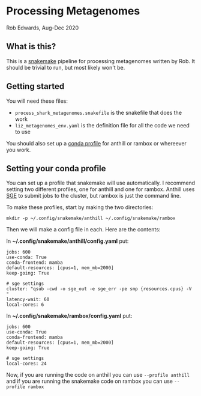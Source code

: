 # Processing Metagenomes

Rob Edwards, Aug-Dec 2020

## What is this?

This is a [snakemake](https://snakemake.readthedocs.io/) pipeline for processing metagenomes written by Rob. It should be trivial to run, but most likely won't be.

## Getting started

You will need these files:
   - `process_shark_metagenomes.snakefile` is the snakefile that does the work
   - `liz_metagenomes_env.yaml` is the definition file for all the code we need to use

You should also set up a [conda profile](#setting-your-conda-profile) for anthill or rambox or whereever you work.









## Setting your conda profile

You can set up a profile that snakemake will use automatically. I recommend setting two different profiles, one for anthill and one for rambox. Anthill uses [SGE](https://en.wikipedia.org/wiki/Oracle_Grid_Engine) to submit jobs to the cluster, but rambox is just the command line.

To make these profiles, start by making the two directories:

```
mkdir -p ~/.config/snakemake/anthill ~/.config/snakemake/rambox
```

Then we will make a config file in each. Here are the contents:

In **~/.config/snakemake/anthill/config.yaml** put:

```
jobs: 600
use-conda: True
conda-frontend: mamba
default-resources: [cpus=1, mem_mb=2000]
keep-going: True

# sge settings
cluster: "qsub -cwd -o sge_out -e sge_err -pe smp {resources.cpus} -V "
latency-wait: 60
local-cores: 6
```

In **~/.config/snakemake/rambox/config.yaml** put:

```
jobs: 600
use-conda: True
conda-frontend: mamba
default-resources: [cpus=1, mem_mb=2000]
keep-going: True

# sge settings
local-cores: 24
```


Now, if you are running the code on anthill you can use `--profile anthill` and if you are running the snakemake code on rambox you can use `--profile rambox`
